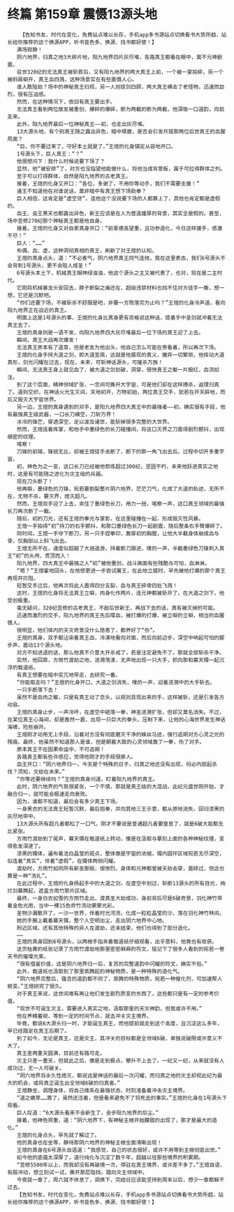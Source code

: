 # 终篇 第159章 震慑13源头地
        【告知书友，时代在变化，免费站点难以长存，手机app多书源站点切换看书大势所趋，站长给你推荐的这个换源APP，听书音色多、换源、找书都好使！】
       满场寂静！
       阴六地界，归真之地3大碎片地，阳九地界四片灰尽堆，各路真王都看在眼中，莫不元神剧震。
       驻世320纪的无法真王被斩首后，又有阳九地界的两大真王上前，一个被一掌拍碎，另一个被斜肩噼开，真王血四溅，这种场景实在有些震慑人心。
       谁人敢阻劫？场中的神秘真王扫视，另一人则拔剑四顾，两大真王横击了老怪物，迅速而勐烈，很有压迫感。
       然而，在这种情况下，依旧有真王要出手。
       无法真王看到两位故友被重创，爆碎的爆碎，断为两截的断为两截，他深吸一口道韵，向前走来。
       此外，阳九地界最后一位神秘真王——初，也走出灰尽堆。
       13大源头地，有个别真王随之露出异色，暗中琢磨，是否会引发共猎那两位后世真王的血腥局面？
       “巨，你不要过来了，守好本土就是了。”王煊的化身镇定从容地开口。
       1号源头下，巨人真王：“？”
       他很想问下：我什么时候说要下场了？
       显然，他“被安排”了，对方也没指望他能做什么，将他当成背景板，属于可拉得群体之列。
       至于可以打得群体，自然是阳九地界的古老真王。
       接着，王煊的化身又开口：“各位，多谢了，不用你等动手，我们不需要支援！”
       诸王不知道他在对谁说话，莫非暗中有真王想下场助拳？
       巨人相信，这肯定是“虚空贷”，连他这个没说要下场的人都算上了，其他也肯定都是虚假的。
       血王、虫王黑天也都露出异色，新王应该是在人为营造雄厚的背景，其实全是假的。甚至，场中苦修270纪那个神秘真王都是他自身。
       接着，王煊的化身又对自家真身开口：“前辈德高望重，且功参造化，今日这样援手，感激不尽！”
       巨人：“……”
       布偶、血、虚，这种洞彻真相的真王，刷新了对王煊的认知。
       王煊的真身点头，道：“不必客气，阴六地界真王同气连枝，我在这里表态，我们6号源头不会背刺1号源头，更不会阻人成圣！”
       6号源头本土下，机械真王眼神绿油油，他这个源头之主又被代表了，也对，现在是二主时代。
       它刚将机械暴龙头安回去，脖子断裂之痛还在，超级违禁材料也挡不住对方徒手一撕，想一想，它还是沉默吧。
       “你们还要下场，不被斩杀不舒服是吧，非要一方殒落完为止吗？”王煊的化身冷声道，看向阳九地界正在迫近的真王。
       明面上这是1号源头的事，王煊的化身比真身更有资格说这种话，提着手中圣剑就冲着无法真王去了。
       王煊的真身则是一语不发，向阳九地界四大灰尽堆最后一位下场的真王迎了上去。
       瞬间，真王大战再次爆发！
       无法真王原本有了退意，但是老友为他出头，他自己怎么可能在旁看着，所以再次下场。
       王煊的化身手持大道之剑，即大道至简，这就是他展现的真义，撇弃一切繁琐，他挥动大道真形，剑光闪耀在过去，现在，未来，可斩神话源头，可摧杀万族！
       瞬间，无法真王身上就见血了，被大道之剑划破，洞穿，很快真王之躯一片殷红，血流如注。
       到了这个层面，精神领域扩张，一念间可撕开大宇宙，可是他们却在这样搏杀，返璞归真了。道则交织，在神话火光生灭间，天地初开，万物初始，两位真王交手，犹若在开天辟地，而后又毁灭大宇宙世界。
       另一边，王煊的真身遇到的对手，是阳九地界四大真王中的最强者——初，确实很有手段，他有最强真王级武器，一口长刀横空，刀斩万界！
       冰冷的锋芒，穿透深空，足以波及诸世，能斩掉很多完整的大世界。
       然而，王煊连着挥掌，和他手中墨绿色的长刀碰撞间，将这口灭界之刀震得剧烈颤抖，出现细密的纹理。
       喀察！
       刀锋的前端，锋锐无比，却被王煊徒手击断了，断下的那一角飞出去后，过程中切开多重宇宙。
       初，神色为之一变，这口长刀已经被他祭炼超过300纪，坚固不朽，未来他跃进真实之地时，这是有可能随之进化为灾主级的兵器。
       现在刀头断了！
       他再噼，墨绿色的刀锋，宛若要割裂整片阴六地界，茫茫刀气，化成了大道的轨迹，无所不在，无物不杀，要灭界，熄灭超凡。
       然而，王煊双手迎了上去，夹住了墨绿色长刀，用力一扭，喀察一声，这口真王领域的最强长刀再次断了一截。
       随后，初的刀光，还有王煊的拳光与掌影，在这里碰撞在一起，形成毁灭性风暴。
       王煊一手拍得“初”持刀的右手颤抖，和那口墨绿色长刀一起剧震，随后整条右手臂爆碎了。
       同时间，王煊一手夺下断刀，另一只手捏拳印，轰穿初的胸膛，让他大半截身体崩成血与骨，仅胸部以上斜飞出去。
       王煊无所不在，速度似超越了大逍遥游，持着断刀跟进，噗的一声，半截墨绿色刀锋刺入真王“初”的头颅，贯顶而入！
       阳九地界，四大真王中最强之人“初”被他重创，战斗画面有些残酷与可怕，血淋淋。
       “嗯？”王煊霍地回头，在他想更进一步尝试屠王，在此地立威时，早先被他打爆的那个真王再现并拦阻。
       短暂交手过后，他再次将此人震得四分五裂，血与真王碎骨四处飞溅！
       这时，王煊的化身将无法真王立噼，肉身化作两片，连元神都被斩开了，在大道之剑下，他受创极重。
       毫无疑问，320纪苦修的古老真王，不敌后世新王，再战下去的话，真有被灭掉的可能。
       迅速而激烈的交手，阳九地界的真王先后喋血，被打爆的打爆，被立噼的立噼，相当的血腥慑人。
       很明显，他们体内的天灾奇景没什么隐患了，都养好了“伤”。
       王煊的真身，双手都沾染着真王血，冷漠地看向对面，而后向前迈步，深空中响起可怕的脚步声，震动13个源头地。
       对方不知进退的话，那么他真不介意大开杀戒了，若是注定避免不了，那就全部斩杀干净。
       突然，他回首，方雨竹渡劫之地，涟漪荡漾，无声地出现一只大手，抓向那和幕天镯一起沉浮的载道纸。
       有真王想要在暗中突兀地带走，去研究一番。
       “你能取走吗？”王煊的化身开口，大道之剑消失，噗的一声，迎着涟漪中的大手斩去。
       一只手断落下去！
       虽然不是血肉之躯，只是有真王动了念头，以规则具现出来的手，这样被斩，还是引发各方动容。
       王煊的真身止步，一声冷哼，在虚空中砸落一拳，神圣涟漪扩张，但却又莫名消失。不过，在某位真王心海间，却是轰然一震，出现一只巨大的拳头，压制下来，让他的心海世界发生神话海啸，险些崩开。
       王煊刚才动用无上手段，沿着对方没有彻底磨灭干净的蛛丝马迹，强行追朔对方心灵之光的残痕。最终，他虽然不知道那人是谁，但是朝着大致的心灵领域轰了一拳，伤了对手。
       原本真王不在因果命运中，不可追朔！
       各路真王都有些许感应，觉得他刚才的手段很瘆人。
       血王开口：“阴六地界归一，今天是个特殊的日子，归真之地还没有出现，何必内部起杀伐？须知，灾劫在未来。”
       “你等还要继续吗？”王煊的真身问道，盯着阳九地界的真王。
       此时，阴六地界的气氛很紧张，一个不慎，那就是真王级的大混战，此纪元盛世刚开始，才融合归一，就可能会极速走向衰败。
       因为，谁都不知道，最后会有多少真王下场。
       一身黑衣的无法真王短暂沉默，最后抱拳，并向其他三王示意，都从原地消失，回归漆黑的灰尽地带中。
       13大源头所有超凡者都松了一口气，刚才不要说是普通超凡者要窒息了，就是6破大能都无比紧张。
       方雨竹渡劫到了尾声，幕天镯在载道纸上转动，像是在汲取与摹刻上面的各种神秘纹理，变得愈发深邃了。
       漆黑的镯体，遍布着洁白晶莹的斑点，整体像是宇宙的浓缩，镯内圆环区域宛若无尽深空，似连着“真实”，伴着“虚假”，在镯体两侧闪耀。
       渡劫时，方雨竹如同所有新圣那般，很惨烈，身体和元神都曾被天劫击穿，震碎过，但这也算是一种“洗礼”。
       在此过程中，王煊的化身扬起手中的大道之剑，在虚空中划过，斩断13源头的所有目光，绚烂剑幕腾起，遮盖方雨竹那片区域。
       最终，一身白衣如雪的方雨竹走出，渡真圣大劫成功，身前背后尽是6破奇景，羽化神竹带着金色光雨，当中一棵15色奇竹流动蒙蒙光彩。
       圣物沙漏散开了，一沙一世界，伴着时光河流，化成一粒粒晶莹的沙，落在羽化神竹林间。
       她的手腕上戴着幕天镯，整个人空明出尘，走出阴六地界中心地。
       附近区域，还有其他特殊的异人在渡劫，还未结束，他们也得到了部分造化。
       ……
       王煊的真身回到6号源头，以两根手指夹着载道纸仔细观看，出乎意料，他竟也有收获。
       这页枯黄的纸张记录了方雨竹渡劫地那里密密麻麻的符文，铭记下了很多人看到的宛若一卷天书的璀璨光束。
       “很有借鉴价值，这是阴六地界归一后，复苏的完整道韵中闪耀的符文，确实不俗。”
       此外，载道纸也汲取到了那里蒸腾起的神秘物质，是一种特殊的造化气。
       “阴六地界完整后，蕴含的道韵都不同了，蒸腾的特殊物质，宛若一种催化剂，可加速帮人蜕变。”王煊研究了很久。
       对于真王来说，这世间难有再让他们发生剧烈质变的东西了，这些都只是有一定的参考价值。
       “现世不可诞生灾主，需要进入真实之地，汲取那里的天灾神韵，但我或许不用。”
       他在养精蓄锐，等到一定的时间节点，就去冲关灾主境界。
       毕竟，都说6大源头归一时，才能诞生真王，而他提前就走到这个高度，且沉淀这么多年，早已经踏足在真王后期了。
       到了如今，无论是真王，还是灾主，其冲关的目标都是全领域6破，单独说破限或许意义不大了。
       真王差两重天圆满，目前还有路可走。
       灾主只差一重天，但就此之后，像是走到极点，攀升不上去了。一纪又一纪，从来就没有人成功过，无一人可破关。
       “阴六地界将永久性熄灭，都说这是神话的最后一次闪耀，而归真之地的灾主却视此纪为最大的机会，或将真正诞生出全领域6破的归真者。”
       王煊静坐，调理身体，将自己维系在最强状态，时刻准备着冲击灾主境界。
       “道之嫩芽……蔫了，虽然还活着，但是看来避免不了将死去的事实。”王煊的化身在1号源头下观看。
       巨人叹道：“6大源头看来不会新生了，会步阳九地界的后尘。”
       接着，他神色郑重，道：“阴六地界下，有神秘主根开始朦胧的出现了，那才是最大的造化。”
       王煊的化身点头，早先就了解过了。
       他的真身也在坐等，静待那阴六地界的神秘主根全面清晰出现！
       王煊的真身在6号源头自语道：“我感觉，自己的状态很好，或许不用等到主根彻底出世。”
       如今他的底蕴太深厚了，道行纯化与沉淀了数千年，超越以往那些境界的积累期。
       “苦修5500年以上，而我却没有再破境一次，停驻在真王境界，或许差不多了。”王煊自语，有股冲动，想立刻试一试，撕开那层阻挡，踏向灾主领域中。
       今夜就一章了，周六就不休息了，调换下，完结日应该能坚持到周末以后，想少一章都躲不过去。
       【告知书友，时代在变化，免费站点难以长存，手机app多书源站点切换看书大势所趋，站长给你推荐的这个换源APP，听书音色多、换源、找书都好使！】